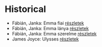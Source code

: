 # Historical

- Fábián, Janka: Emma fiai [részletek](../_details/F%C3%A1bi%C3%A1n%2C%20Janka.md#id_595)
- Fábián, Janka: Emma lánya [részletek](../_details/F%C3%A1bi%C3%A1n%2C%20Janka.md#id_596)
- Fábián, Janka: Emma szerelme [részletek](../_details/F%C3%A1bi%C3%A1n%2C%20Janka.md#id_597)
- James Joyce: Ulysses [részletek](../_details/James%20Joyce.md#id_1473)